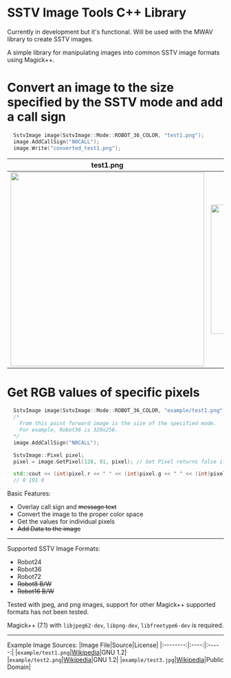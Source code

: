 # SSTV Image Tools C++ Library

Currently in development but it's functional. Will be used with the MWAV library to create SSTV images.

A simple library for manipulating images into common SSTV image formats using Magick++.

# Convert an image to the size specified by the SSTV mode and add a call sign
```cpp
  SstvImage image(SstvImage::Mode::ROBOT_36_COLOR, "test1.png");
  image.AddCallSign("N0CALL");
  image.Write("converted_test1.png");
```
test1.png             |  converted_test1.png
:-------------------------:|:-------------------------:
<img src="https://user-images.githubusercontent.com/19292194/224849070-d1468c89-010d-46bd-af68-72c0e7516e87.png" width="450">  |  <img src="https://user-images.githubusercontent.com/19292194/224849046-d80b2945-028a-4301-9520-3f03c7a88681.png" width="300">

# Get RGB values of specific pixels
```cpp
  SstvImage image(SstvImage::Mode::ROBOT_36_COLOR, "example/test1.png");
  /* 
    From this point forward image is the size of the specified mode.
    For example, Robot36 is 320x256.
  */
  image.AddCallSign("N0CALL");

  SstvImage::Pixel pixel;
  pixel = image.GetPixel(128, 91, pixel); // Get Pixel returns false if the pixel is out of bounds

  std::cout << (int)pixel.r << " " << (int)pixel.g << " " << (int)pixel.b << std::endl;
  // 0 191 0
```

Basic Features:
- Overlay call sign and ~~message text~~
- Convert the image to the proper color space
- Get the values for individual pixels
- ~~Add Data to the image~~

***

Supported SSTV Image Formats:
- Robot24
- Robot36
- Robot72
- ~~Robot8 B/W~~
- ~~Robot16 B/W~~

Tested with jpeg, and png images, support for other Magick++ supported formats has not been tested.

Magick++ (7.1) with ``libjpeg62-dev``, ``libpng-dev``, ``libfreetype6-dev`` is required.

***

Example Image Sources:
|Image File|Source|License|
|:--------:|:----:|:-----:|
|`example/test1.png`|[Wikipedia](https://en.wikipedia.org/wiki/File:Philips_PM5544.svg)|GNU 1.2|
|`example/test2.png`|[Wikipedia](https://en.wikipedia.org/wiki/File:TwibrightLinksTestCard.png)|GNU 1.2|
|`example/test3.jpg`|[Wikipedia](https://en.wikipedia.org/wiki/File:SMPTE_Color_Bars.svg)|Public Domain|

